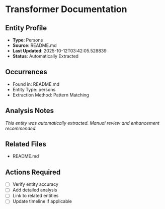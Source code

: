 # Transformer Documentation

## Entity Profile
- **Type**: Persons
- **Source**: README.md
- **Last Updated**: 2025-10-12T03:42:05.528839
- **Status**: Automatically Extracted

## Occurrences
- Found in: README.md
- Entity Type: persons
- Extraction Method: Pattern Matching

## Analysis Notes
*This entity was automatically extracted. Manual review and enhancement recommended.*

## Related Files
- README.md

## Actions Required
- [ ] Verify entity accuracy
- [ ] Add detailed analysis
- [ ] Link to related entities
- [ ] Update timeline if applicable
